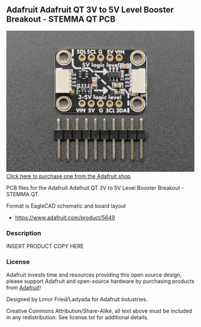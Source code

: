 ## Adafruit Adafruit QT 3V to 5V Level Booster Breakout - STEMMA QT PCB

<a href="http://www.adafruit.com/products/5649"><img src="assets/5649.jpg?raw=true" width="500px"><br/>
Click here to purchase one from the Adafruit shop</a>

PCB files for the Adafruit Adafruit QT 3V to 5V Level Booster Breakout - STEMMA QT. 

Format is EagleCAD schematic and board layout
* https://www.adafruit.com/product/5649

### Description

INSERT PRODUCT COPY HERE

### License

Adafruit invests time and resources providing this open source design, please support Adafruit and open-source hardware by purchasing products from [Adafruit](https://www.adafruit.com)!

Designed by Limor Fried/Ladyada for Adafruit Industries.

Creative Commons Attribution/Share-Alike, all text above must be included in any redistribution. 
See license.txt for additional details.
